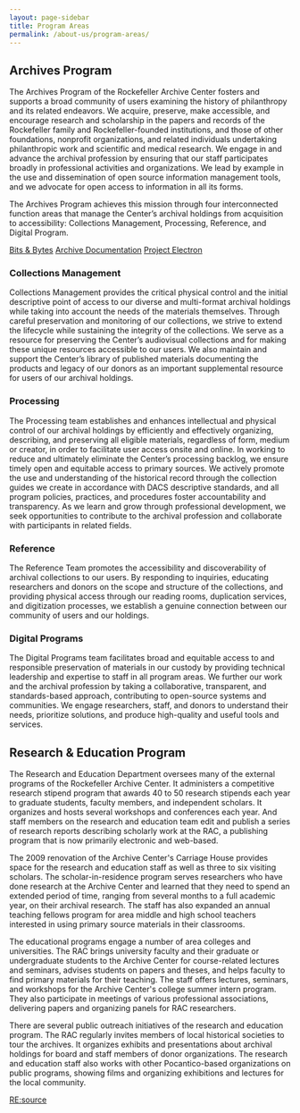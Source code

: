```yaml
---
layout: page-sidebar
title: Program Areas
permalink: /about-us/program-areas/
---
```


## Archives Program

The Archives Program of the Rockefeller Archive Center fosters and supports a broad community
of users examining the history of philanthropy and its related endeavors. We acquire, preserve,
make accessible, and encourage research and scholarship in the papers and records of the
Rockefeller family and Rockefeller-founded institutions, and those of other foundations,
nonprofit organizations, and related individuals undertaking philanthropic work and scientific
and medical research. We engage in and advance the archival profession by ensuring that our staff
participates broadly in professional activities and organizations. We lead by example in the use
and dissemination of open source information management tools, and we advocate for open
access to information in all its forms.

The Archives Program achieves this mission through four interconnected function areas that
manage the Center’s archival holdings from acquisition to accessibility: Collections Management,
Processing, Reference, and Digital Program.

<a href="https://blog.rockarch.org" class="rac-blue-button">Bits &amp; Bytes</a>
<a href="https://docs.rockarch.org" class="rac-blue-button">Archive Documentation</a>
<a href="https://projectelectron.rockarch.org" class="rac-blue-button">Project Electron</a>

### Collections Management

Collections Management provides the critical physical control and the initial descriptive point of
access to our diverse and multi-format archival holdings while taking into account the needs of
the materials themselves. Through careful preservation and monitoring of our collections, we
strive to extend the lifecycle while sustaining the integrity of the collections. We serve as a
resource for preserving the Center’s audiovisual collections and for making these unique
resources accessible to our users. We also maintain and support the Center’s library of published
materials documenting the products and legacy of our donors as an important supplemental
resource for users of our archival holdings.

### Processing

The Processing team establishes and enhances intellectual and physical control of our archival
holdings by efficiently and effectively organizing, describing, and preserving all eligible materials,
regardless of form, medium or creator, in order to facilitate user access onsite and online. In
working to reduce and ultimately eliminate the Center’s processing backlog, we ensure timely
open and equitable access to primary sources. We actively promote the use and understanding of
the historical record through the collection guides we create in accordance with DACS descriptive
standards, and all program policies, practices, and procedures foster accountability and
transparency. As we learn and grow through professional development, we seek opportunities to
contribute to the archival profession and collaborate with participants in related fields.

### Reference

The Reference Team promotes the accessibility and discoverability of archival collections to our
users. By responding to inquiries, educating researchers and donors on the scope and structure of
the collections, and providing physical access through our reading rooms, duplication services,
and digitization processes, we establish a genuine connection between our community of users
and our holdings.

### Digital Programs

The Digital Programs team facilitates broad and equitable access to and responsible preservation of
materials in our custody by providing technical leadership and expertise to staff in all program
areas. We further our work and the archival profession by taking a collaborative, transparent, and
standards-based approach, contributing to open-source systems and communities. We engage
researchers, staff, and donors to understand their needs, prioritize solutions, and produce high-quality
and useful tools and services.

## Research & Education Program

The Research and Education Department oversees many of the external programs of the
Rockefeller Archive Center. It administers a competitive research stipend program that awards 40
to 50 research stipends each year to graduate students, faculty members, and independent
scholars. It organizes and hosts several workshops and conferences each year. And staff members
on the research and education team edit and publish a series of research reports describing
scholarly work at the RAC, a publishing program that is now primarily electronic and web-based.

The 2009 renovation of the Archive Center's Carriage House provides space for the research and
education staff as well as three to six visiting scholars. The scholar-in-residence program serves
researchers who have done research at the Archive Center and learned that they need to spend an
extended period of time, ranging from several months to a full academic year, on their archival
research. The staff has also expanded an annual teaching fellows program for area middle and
high school teachers interested in using primary source materials in their classrooms.

The educational programs engage a number of area colleges and universities. The RAC brings
university faculty and their graduate or undergraduate students to the Archive Center for course-related
lectures and seminars, advises students on papers and theses, and helps faculty to find
primary materials for their teaching. The staff offers lectures, seminars, and workshops for the
Archive Center's college summer intern program. They also participate in meetings of various
professional associations, delivering papers and organizing panels for RAC researchers.

There are several public outreach initiatives of the research and education program. The RAC
regularly invites members of local historical societies to tour the archives. It organizes exhibits
and presentations about archival holdings for board and staff members of donor organizations.
The research and education staff also works with other Pocantico-based organizations on public
programs, showing films and organizing exhibitions and lectures for the local community.

<a href="https://resource.rockarch.org" class="rac-blue-button">RE:source</a>
